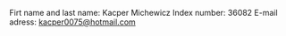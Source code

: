 Firt name and last name: Kacper Michewicz 
Index number: 36082 
E-mail adress: kacper0075@hotmail.com